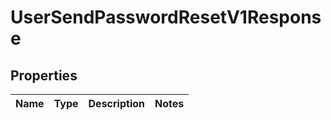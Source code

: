
# UserSendPasswordResetV1Response

## Properties
| Name | Type | Description | Notes |
| ------------ | ------------- | ------------- | ------------- |



